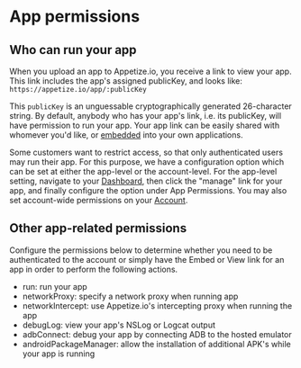 # App permissions

## Who can run your app

When you upload an app to Appetize.io, you receive a link to view your app. This link includes the app's assigned publicKey, and looks like: `https://appetize.io/app/:publicKey`

This `publicKey` is an unguessable cryptographically generated 26-character string. By default, anybody who has your app's link, i.e. its publicKey, will have permission to run your app. Your app link can be easily shared with whomever you'd like, or [embedded](embed-your-app.md) into your own applications. 

Some customers want to restrict access, so that only authenticated users may run their app. For this purpose, we have a configuration option which can be set at either the app-level or the account-level. For the app-level setting, navigate to your [Dashboard](https://appetize.io/dashboard), then click the "manage" link for your app, and finally configure the option under App Permissions. You may also set account-wide permissions on your [Account](https://appetize.io/account). 

## Other app-related permissions

Configure the permissions below to determine whether you need to be authenticated to the account or simply have the Embed or View link for an app in order to perform the following actions. 

* run: run your app 
* networkProxy: specify a network proxy when running app
* networkIntercept: use Appetize.io's intercepting proxy when running the app
* debugLog: view your app's NSLog or Logcat output 
* adbConnect: debug your app by connecting ADB to the hosted emulator 
* androidPackageManager: allow the installation of additional APK's while your app is running



